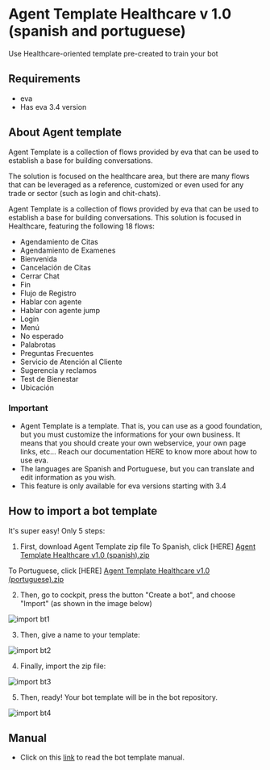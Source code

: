 # Agent Template Healthcare v 1.0 (spanish and portuguese)
Use Healthcare-oriented template pre-created to train your bot

## Requirements 
- eva
- Has eva 3.4 version

## About Agent template 
Agent Template is a collection of flows provided by eva that can be used to establish a base for building conversations.

The solution is focused on the healthcare area, but there are many flows that can be leveraged as a reference, customized or even used for any trade or sector (such as login and chit-chats).

Agent Template is a collection of flows provided by eva that can be used to establish a base for building conversations.
This solution is focused in Healthcare, featuring the following 18 flows:

- Agendamiento de Citas
- Agendamiento de Examenes
- Bienvenida
- Cancelación de Citas
- Cerrar Chat
- Fin
- Flujo de Registro
- Hablar con agente
- Hablar con agente jump
- Login
- Menú
- No esperado
- Palabrotas
- Preguntas Frecuentes
- Servicio de Atención al Cliente
- Sugerencia y reclamos
- Test de Bienestar
- Ubicación


### Important
- Agent Template is a template. That is, you can use as a good foundation, but you must customize the informations for your own business. It means that you should create your own webservice, your own page links, etc... Reach our documentation HERE to know more about how to use eva.
- The languages are Spanish and Portuguese, but you can translate and edit information as you wish.
- This feature is only available for eva versions starting with 3.4

## How to import a bot template
It's super easy! Only 5 steps:
1) First, download Agent Template zip file 
To Spanish, click [HERE] [Agent Template Healthcare v1.0 (spanish).zip](https://github.com/eva-library/agent-template-healthcare/files/8226970/Agent.Template.Healthcare.v1.0.spanish.zip)

To Portuguese, click [HERE] [Agent Template Healthcare v1.0 (portuguese).zip](https://github.com/eva-library/agent-template-healthcare/files/8226973/Agent.Template.Healthcare.v1.0.portuguese.zip)

2) Then, go to cockpit, press the button "Create a bot", and choose "Import" (as shown in the image below)

![import bt1](https://user-images.githubusercontent.com/80360505/131180457-0a7f111c-af7e-426a-9be6-82655f8ef21b.jpg)

3) Then, give a name to your template:

![import bt2](https://user-images.githubusercontent.com/80360505/131180529-fbf9ab64-cc4b-489b-ada3-e13cb8fce28a.jpg)

4) Finally, import the zip file:

![import bt3](https://user-images.githubusercontent.com/80360505/131180560-192f0cf7-f8c0-431b-bbca-0e30e5a13381.jpg)


5) Then, ready! Your bot template will be in the bot repository.

![import bt4](https://user-images.githubusercontent.com/80360505/131180623-d1ead3d5-0f2c-4925-8d91-d0799e2c617f.jpg)


## Manual
- Click on this [link](https://at.docs.eva.bot/) to read the bot template manual.

